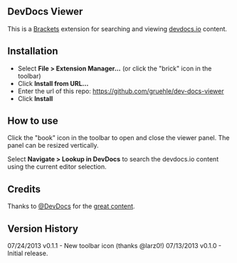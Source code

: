 ## DevDocs Viewer

This is a [Brackets](http://brackets.io) extension for searching and viewing [devdocs.io](http://devdocs.io) content. 

## Installation

* Select **File > Extension Manager...** (or click the "brick" icon in the toolbar)
* Click **Install from URL...**
* Enter the url of this repo: https://github.com/gruehle/dev-docs-viewer
* Click **Install**

## How to use

Click the "book" icon in the toolbar to open and close the viewer panel. The panel can be resized vertically.

Select **Navigate > Lookup in DevDocs** to search the devdocs.io content using the current editor selection.

## Credits

Thanks to [@DevDocs](http://twitter.com/DevDocs) for the [great content](http://devdocs.io).

## Version History

07/24/2013 v0.1.1 - New toolbar icon (thanks @larz0!)
07/13/2013 v0.1.0 - Initial release.